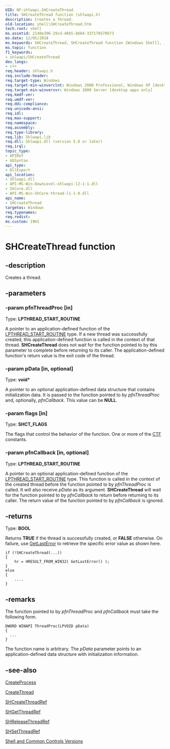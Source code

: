 ```yaml
---
UID: NF:shlwapi.SHCreateThread
title: SHCreateThread function (shlwapi.h)
description: Creates a thread.
old-location: shell\SHCreateThread.htm
tech.root: shell
ms.assetid: 2140e396-29cd-4665-b684-337170570b73
ms.date: 12/05/2018
ms.keywords: SHCreateThread, SHCreateThread function [Windows Shell], _win32_SHCreateThread, shell.SHCreateThread, shlwapi/SHCreateThread
ms.topic: function
f1_keywords:
- shlwapi/SHCreateThread
dev_langs:
- c++
req.header: shlwapi.h
req.include-header: 
req.target-type: Windows
req.target-min-winverclnt: Windows 2000 Professional, Windows XP [desktop apps only]
req.target-min-winversvr: Windows 2000 Server [desktop apps only]
req.kmdf-ver: 
req.umdf-ver: 
req.ddi-compliance: 
req.unicode-ansi: 
req.idl: 
req.max-support: 
req.namespace: 
req.assembly: 
req.type-library: 
req.lib: Shlwapi.lib
req.dll: Shlwapi.dll (version 5.0 or later)
req.irql: 
topic_type:
- APIRef
- kbSyntax
api_type:
- DllExport
api_location:
- Shlwapi.dll
- API-MS-Win-DownLevel-shlwapi-l2-1-1.dll
- ShCore.dll
- API-MS-Win-ShCore-thread-l1-1-0.dll
api_name:
- SHCreateThread
targetos: Windows
req.typenames: 
req.redist: 
ms.custom: 19H1
---
```


# SHCreateThread function


## -description


Creates a thread.


## -parameters




### -param pfnThreadProc [in]

Type: <b>LPTHREAD_START_ROUTINE</b>

A pointer to an application-defined function of the <a href="https://docs.microsoft.com/previous-versions/windows/desktop/legacy/ms686736(v=vs.85)">LPTHREAD_START_ROUTINE</a> type. If a new thread was successfully created, this application-defined function is called in the context of that thread. <b>SHCreateThread</b> does not wait for the function pointed to by this parameter to complete before returning to its caller.  The application-defined function's return value is the exit code of the thread.


### -param pData [in, optional]

Type: <b>void*</b>

A pointer to an optional application-defined data structure that contains initialization data. It is passed to the function pointed to by <i>pfnThreadProc</i> and, optionally, <i>pfnCallback</i>. This value can be <b>NULL</b>.


### -param flags [in]

Type: <b>SHCT_FLAGS</b>

The flags that control the behavior of the function. One or more of the <a href="https://docs.microsoft.com/windows/desktop/shell/ctf">CTF</a> constants.


### -param pfnCallback [in, optional]

Type: <b>LPTHREAD_START_ROUTINE</b>

A pointer to an optional application-defined function of the 
				 <a href="https://docs.microsoft.com/previous-versions/windows/desktop/legacy/ms686736(v=vs.85)">LPTHREAD_START_ROUTINE</a> type. This function is called 
				 in the context of the created thread before the function pointed to by 
				 <i>pfnThreadProc</i> is called. It will also receive <i>pData</i> as 
				 its argument. <b>SHCreateThread</b> will wait for the 
				 function pointed to by <i>pfnCallback</i> to return before returning to its caller. The 
				 return value of the function pointed to by <i>pfnCallback</i> is ignored.


## -returns



Type: <b>BOOL</b>

Returns <b>TRUE</b> if the thread is successfully created, or <b>FALSE</b> otherwise. On failure, use <a href="https://docs.microsoft.com/windows/desktop/api/errhandlingapi/nf-errhandlingapi-getlasterror">GetLastError</a> to retrieve the specific error value as shown here.

                    


```
if (!SHCreateThread(...))
{
    hr = HRESULT_FROM_WIN32( GetLastError() );
}
else
{
    ....
}
```





## -remarks



The function pointed to by <i>pfnThreadProc</i> and <i>pfnCallback</i> must take the following form.

				


```
DWORD WINAPI ThreadProc(LPVOID pData)
{
  ...
}
```


The function name is arbitrary. The <i>pData</i> parameter points to an application-defined data structure with initialization information.




## -see-also




<a href="https://docs.microsoft.com/windows/desktop/api/processthreadsapi/nf-processthreadsapi-createprocessa">CreateProcess</a>



<a href="https://docs.microsoft.com/windows/desktop/api/processthreadsapi/nf-processthreadsapi-createthread">CreateThread</a>



<a href="https://docs.microsoft.com/windows/desktop/api/shlwapi/nf-shlwapi-shcreatethreadref">SHCreateThreadRef</a>



<a href="https://docs.microsoft.com/windows/desktop/api/shlwapi/nf-shlwapi-shgetthreadref">SHGetThreadRef</a>



<a href="https://docs.microsoft.com/windows/desktop/api/shlwapi/nf-shlwapi-shreleasethreadref">SHReleaseThreadRef</a>



<a href="https://docs.microsoft.com/windows/desktop/api/shlwapi/nf-shlwapi-shsetthreadref">SHSetThreadRef</a>



<a href="https://docs.microsoft.com/previous-versions/windows/desktop/legacy/bb776779(v=vs.85)">Shell and Common Controls Versions</a>
 

 

